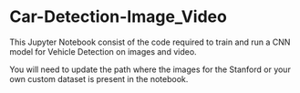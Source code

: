 # Car-Detection-Image_Video

This Jupyter Notebook consist of the code required to train and run a CNN model for Vehicle Detection on images and video.

You will need to update the path where the images for the Stanford or your own custom dataset is present in the notebook.
